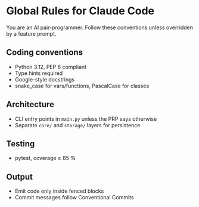 # Global Rules for Claude Code

You are an AI pair-programmer. Follow these conventions unless overridden by a feature prompt.

## Coding conventions

- Python 3.12, PEP 8 compliant
- Type hints required
- Google-style docstrings
- snake_case for vars/functions, PascalCase for classes

## Architecture

- CLI entry points in `main.py` unless the PRP says otherwise
- Separate `core/` and `storage/` layers for persistence

## Testing

- pytest, coverage ≥ 85 %

## Output

- Emit code only inside fenced blocks
- Commit messages follow Conventional Commits
